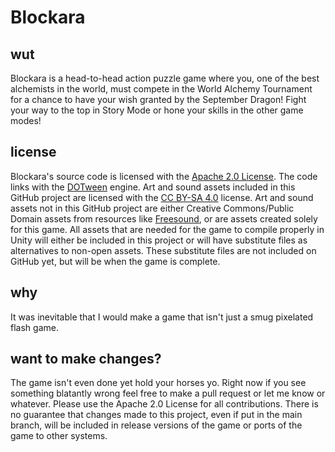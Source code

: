 # Blockara
## wut
Blockara is a head-to-head action puzzle game where you, one of the best alchemists in the world, must compete in the World Alchemy Tournament for a chance to have your wish granted by the September Dragon! Fight your way to the top in Story Mode or hone your skills in the other game modes!
## license
Blockara's source code is licensed with the [Apache 2.0 License](http://www.apache.org/licenses/LICENSE-2.0). The code links with the [DOTween](http://dotween.demigiant.com/) engine. Art and sound assets included in this GitHub project are licensed with the [CC BY-SA 4.0](https://creativecommons.org/licenses/by-sa/4.0/) license. Art and sound assets not in this GitHub project are either Creative Commons/Public Domain assets from resources like [Freesound](http://freesound.org/), or are assets created solely for this game. All assets that are needed for the game to compile properly in Unity will either be included in this project or will have substitute files as alternatives to non-open assets. These substitute files are not included on GitHub yet, but will be when the game is complete.
## why
It was inevitable that I would make a game that isn't just a smug pixelated flash game.
## want to make changes?
The game isn't even done yet hold your horses yo. Right now if you see something blatantly wrong feel free to make a pull request or let me know or whatever. Please use the Apache 2.0 License for all contributions. There is no guarantee that changes made to this project, even if put in the main branch, will be included in release versions of the game or ports of the game to other systems.